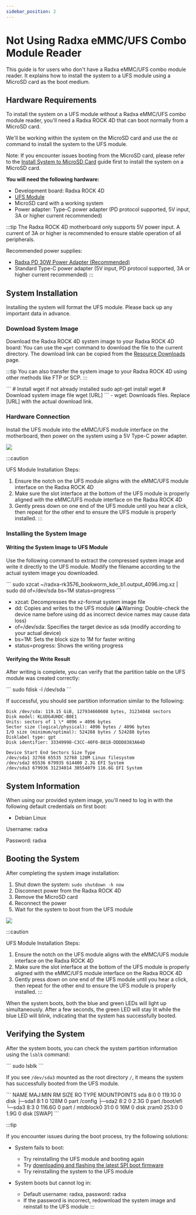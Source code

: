 ```yaml
---
sidebar_position: 2
---
```


# Not Using Radxa eMMC/UFS Combo Module Reader

This guide is for users who don't have a Radxa eMMC/UFS combo module reader. It explains how to install the system to a UFS module using a MicroSD card as the boot medium.

## Hardware Requirements

To install the system on a UFS module without a Radxa eMMC/UFS combo module reader, you'll need a Radxa ROCK 4D that can boot normally from a MicroSD card.

We'll be working within the system on the MicroSD card and use the `dd` command to install the system to the UFS module.

Note: If you encounter issues booting from the MicroSD card, please refer to the [Install System to MicroSD Card](../boot_sd) guide first to install the system on a MicroSD card.

**You will need the following hardware:**

- Development board: Radxa ROCK 4D
- [UFS Module](https://radxa.com/products/accessories/ufs-module)
- MicroSD card with a working system
- Power adapter: Type-C power adapter (PD protocol supported, 5V input, 3A or higher current recommended)

:::tip
The Radxa ROCK 4D motherboard only supports 5V power input. A current of 3A or higher is recommended to ensure stable operation of all peripherals.

Recommended power supplies:

- [Radxa PD 30W Power Adapter (Recommended)](https://radxa.com/products/accessories/power-pd-30w)
- Standard Type-C power adapter (5V input, PD protocol supported, 3A or higher current recommended)
  :::

## System Installation

Installing the system will format the UFS module. Please back up any important data in advance.

### Download System Image

Download the Radxa ROCK 4D system image to your Radxa ROCK 4D board: You can use the `wget` command to download the file to the current directory. The download link can be copied from the [Resource Downloads](../../../download) page.

:::tip
You can also transfer the system image to your Radxa ROCK 4D using other methods like FTP or SCP.
:::

<NewCodeBlock tip="radxa@radxa-4d$" type="device">
```
# Install wget if not already installed
sudo apt-get install wget
# Download system image file
wget [URL]
```
</NewCodeBlock>
- wget: Downloads files. Replace [URL] with the actual download link.

### Hardware Connection

Install the UFS module into the eMMC/UFS module interface on the motherboard, then power on the system using a 5V Type-C power adapter.

<div style={{textAlign: 'center'}}>
  <img src="/img/rock4/4d/boot-ufs-sd.webp" style={{width: '60%', maxWidth: '1200px'}} />
</div>

:::caution

UFS Module Installation Steps:

1. Ensure the notch on the UFS module aligns with the eMMC/UFS module interface on the Radxa ROCK 4D
2. Make sure the slot interface at the bottom of the UFS module is properly aligned with the eMMC/UFS module interface on the Radxa ROCK 4D
3. Gently press down on one end of the UFS module until you hear a click, then repeat for the other end to ensure the UFS module is properly installed.
   :::

### Installing the System Image

#### Writing the System Image to UFS Module

Use the following command to extract the compressed system image and write it directly to the UFS module. Modify the filename according to the actual system image you downloaded.

<NewCodeBlock tip="radxa@radxa-4d$" type="device">
```
sudo xzcat ~/radxa-rk3576_bookworm_kde_b1.output_4096.img.xz | sudo dd of=/dev/sda bs=1M status=progress
```
</NewCodeBlock>

- xzcat: Decompresses the xz-format system image file
- dd: Copies and writes to the UFS module (⚠️Warning: Double-check the device name before using dd as incorrect device names may cause data loss)
- of=/dev/sda: Specifies the target device as sda (modify according to your actual device)
- bs=1M: Sets the block size to 1M for faster writing
- status=progress: Shows the writing progress

#### Verifying the Write Result

After writing is complete, you can verify that the partition table on the UFS module was created correctly:

<NewCodeBlock tip="radxa@radxa-4d$" type="device">
```
sudo fdisk -l /dev/sda
```
</NewCodeBlock>

If successful, you should see partition information similar to the following:
<NewCodeBlock tip="radxa@radxa-4d$" type="device">

```
Disk /dev/sda: 119.15 GiB, 127934660608 bytes, 31234048 sectors
Disk model: KLUDG4UHDC-B0E1
Units: sectors of 1 \* 4096 = 4096 bytes
Sector size (logical/physical): 4096 bytes / 4096 bytes
I/O size (minimum/optimal): 524288 bytes / 524288 bytes
Disklabel type: gpt
Disk identifier: 33349998-C3CC-40F0-B818-DDDD8383A64D

Device Start End Sectors Size Type
/dev/sda1 32768 65535 32768 128M Linux filesystem
/dev/sda2 65536 679935 614400 2.3G EFI System
/dev/sda3 679936 31234014 30554079 116.6G EFI System
```

</NewCodeBlock>

## System Information

When using our provided system image, you'll need to log in with the following default credentials on first boot:

- Debian Linux

Username: radxa

Password: radxa

## Booting the System

After completing the system image installation:

1. Shut down the system: `sudo shutdown -h now`
2. Disconnect power from the Radxa ROCK 4D
3. Remove the MicroSD card
4. Reconnect the power
5. Wait for the system to boot from the UFS module

<div style={{textAlign: 'center'}}>
  <img src="/img/rock4/4d/boot-ufs.webp" style={{width: '100%', maxWidth: '1200px'}} />
</div>

:::caution

UFS Module Installation Steps:

1. Ensure the notch on the UFS module aligns with the eMMC/UFS module interface on the Radxa ROCK 4D
2. Make sure the slot interface at the bottom of the UFS module is properly aligned with the eMMC/UFS module interface on the Radxa ROCK 4D
3. Gently press down on one end of the UFS module until you hear a click, then repeat for the other end to ensure the UFS module is properly installed.
   :::

When the system boots, both the blue and green LEDs will light up simultaneously. After a few seconds, the green LED will stay lit while the blue LED will blink, indicating that the system has successfully booted.

## Verifying the System

After the system boots, you can check the system partition information using the `lsblk` command:

<NewCodeBlock tip="radxa@radxa-4d$" type="device">
```
sudo lsblk
```
</NewCodeBlock>

If you see `/dev/sda3` mounted as the root directory `/`, it means the system has successfully booted from the UFS module.

<NewCodeBlock tip="radxa@radxa-4d$" type="device">
```
NAME MAJ:MIN RM SIZE RO TYPE MOUNTPOINTS
sda 8:0 0 119.1G 0 disk
├─sda1 8:1 0 128M 0 part /config
├─sda2 8:2 0 2.3G 0 part /boot/efi
└─sda3 8:3 0 116.6G 0 part /
mtdblock0 31:0 0 16M 0 disk
zram0 253:0 0 1.9G 0 disk [SWAP]
```
</NewCodeBlock>

:::tip

If you encounter issues during the boot process, try the following solutions:

- System fails to boot:

  - Try reinstalling the UFS module and booting again
  - Try [downloading and flashing the latest SPI boot firmware](../boot_start)
  - Try reinstalling the system to the UFS module

- System boots but cannot log in:
  - Default username: radxa, password: radxa
  - If the password is incorrect, redownload the system image and reinstall to the UFS module
    :::
